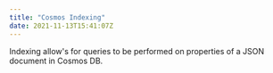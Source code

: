 ```yaml
---
title: "Cosmos Indexing"
date: 2021-11-13T15:41:07Z
---
```


Indexing allow's for queries to be performed on properties of a JSON document in Cosmos DB.
